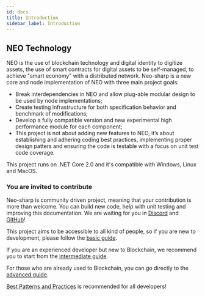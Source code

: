 ```yaml
---
id: docs
title: Introduction
sidebar_label: Introduction
---
```


## NEO Technology

NEO is the use of blockchain technology and digital identity to digitize assets, the use of smart contracts for digital assets to be self-managed, to achieve "smart economy" with a distributed network.
Neo-sharp is a new core and node implementation of NEO with three main project goals:

* Break interdependencies in NEO and allow plug-able modular design to be used by node implementations;
* Create testing infrastructure for both specification behavior and benchmark of modifications;
* Develop a fully compatible version and new experimental high performance module for each component;
* This project is not about adding new features to NEO, it’s about establishing and adhering coding best practices, implementing proper design patters and ensuring the code is testable with a focus on unit test code coverage.

This project runs on .NET Core 2.0 and it's compatible with Windows, Linux and MacOS.

### You are invited to contribute

Neo-sharp is community driven project, meaning that your contribution is more than welcome.
You can build new code, help with unit testing and improving this documentation. We are waiting for you in [Discord](http://discord.com) and [GitHub](https://github.com/CityOfZion/neo-sharp)!

This project aims to be accessible to all kind of people, so if you are new to development, please follow the [basic guide](/basic_guide).

If you are an experienced developer but new to Blockchain, we recommend you to start from the [intermediate guide](/intermediate_guide).

For those who are already used to Blockchain, you can go directly to the [advanced guide](/advanced_guide).

[Best Patterns and Practices](/best_practices) is recommended for all developers!
